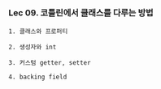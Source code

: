 ### Lec 09. 코틀린에서 클래스를 다루는 방법

`1. 클래스와 프로퍼티`

`2. 생성자와 int`

`3. 커스텀 getter, setter`

`4. backing field`